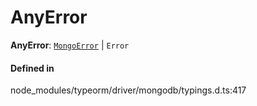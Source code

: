# AnyError

 **AnyError**: [`MongoError`](../classes/MongoError.md) \| `Error`

#### Defined in

node_modules/typeorm/driver/mongodb/typings.d.ts:417
